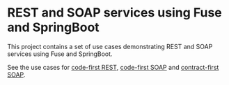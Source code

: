 REST and SOAP services using Fuse and SpringBoot
===========================


This project contains a set of use cases demonstrating REST and SOAP services using Fuse and SpringBoot.

See the use cases for [code-first REST](./codefirst-rest-service), [code-first SOAP](./codefirst-soap-service) and [contract-first SOAP](./contractfirst-soap-service).

